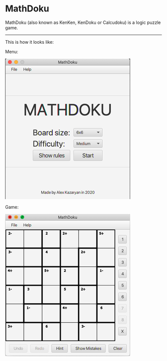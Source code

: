 # MathDoku
MathDoku (also known as KenKen, KenDoku or Calcudoku) is a logic puzzle game.
<hr>
<p> This is how it looks like: </p>

<p> Menu: </p>
<img src="https://raw.githubusercontent.com/alexkazar11/MathDoku/master/menu.png">
<p> Game: </p>
<img src="https://raw.githubusercontent.com/alexkazar11/MathDoku/master/game.png">
